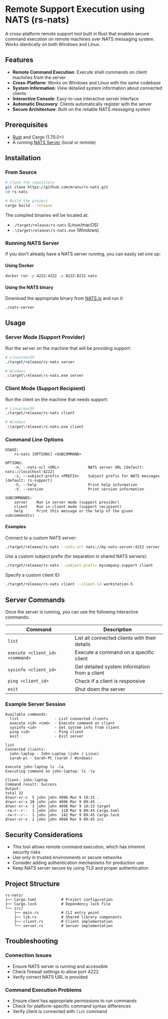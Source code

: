 # Remote Support Execution using NATS (rs-nats)

A cross-platform remote support tool built in Rust that enables secure command execution on remote machines over NATS messaging system. Works identically on both Windows and Linux.

## Features

- **Remote Command Execution**: Execute shell commands on client machines from the server
- **Cross-Platform**: Works on Windows and Linux with the same codebase
- **System Information**: View detailed system information about connected clients
- **Interactive Console**: Easy-to-use interactive server interface
- **Automatic Discovery**: Clients automatically register with the server
- **Secure Architecture**: Built on the reliable NATS messaging system

## Prerequisites

- [Rust](https://www.rust-lang.org/tools/install) and Cargo (1.70.0+)
- A running [NATS Server](https://nats.io/) (local or remote)

## Installation

### From Source

```bash
# Clone the repository
git clone https://github.com/mranv/rs-nats.git
cd rs-nats

# Build the project
cargo build --release
```

The compiled binaries will be located at:
- `./target/release/rs-nats` (Linux/macOS)
- `.\target\release\rs-nats.exe` (Windows)

### Running NATS Server

If you don't already have a NATS server running, you can easily set one up:

#### Using Docker
```bash
docker run -p 4222:4222 -p 8222:8222 nats
```

#### Using the NATS binary
Download the appropriate binary from [NATS.io](https://nats.io/download/) and run it:
```bash
./nats-server
```

## Usage

### Server Mode (Support Provider)

Run the server on the machine that will be providing support:

```bash
# Linux/macOS
./target/release/rs-nats server

# Windows
.\target\release\rs-nats.exe server
```

### Client Mode (Support Recipient)

Run the client on the machine that needs support:

```bash
# Linux/macOS
./target/release/rs-nats client

# Windows
.\target\release\rs-nats.exe client
```

### Command Line Options

```
USAGE:
    rs-nats [OPTIONS] <SUBCOMMAND>

OPTIONS:
    -n, --nats-url <URL>             NATS server URL [default: nats://localhost:4222]
    -s, --subject-prefix <PREFIX>    Subject prefix for NATS messages [default: rs-support]
    -h, --help                       Print help information
    -V, --version                    Print version information

SUBCOMMANDS:
    server    Run in server mode (support provider)
    client    Run in client mode (support recipient)
    help      Print this message or the help of the given subcommand(s)
```

#### Examples

Connect to a custom NATS server:
```bash
./target/release/rs-nats --nats-url nats://my-nats-server:4222 server
```

Use a custom subject prefix (for separation in shared NATS servers):
```bash
./target/release/rs-nats --subject-prefix mycompany-support client
```

Specify a custom client ID:
```bash
./target/release/rs-nats client --client-id workstation-5
```

## Server Commands

Once the server is running, you can use the following interactive commands:

| Command | Description |
|---------|-------------|
| `list` | List all connected clients with their details |
| `execute <client_id> <command>` | Execute a command on a specific client |
| `sysinfo <client_id>` | Get detailed system information from a client |
| `ping <client_id>` | Check if a client is responsive |
| `exit` | Shut down the server |

### Example Server Session

```
Available commands:
  list                - List connected clients
  execute <id> <cmd>  - Execute command on client
  sysinfo <id>        - Get system info from client
  ping <id>           - Ping client
  exit                - Exit server

list
Connected clients:
  john-laptop - John-Laptop (john / Linux)
  sarah-pc - Sarah-PC (sarah / Windows)

execute john-laptop ls -la
Executing command on john-laptop: ls -la

Client: john-laptop
Command result: Success
Output:
total 32
drwxr-xr-x  5 john john 4096 Mar 9 10:15 .
drwxr-xr-x 20 john john 4096 Mar 9 09:45 ..
drwxr-xr-x  3 john john 4096 Mar 9 10:15 target
-rw-r--r--  1 john john  118 Mar 9 09:45 Cargo.toml
-rw-r--r--  1 john john  142 Mar 9 09:45 Cargo.lock
drwxr-xr-x  2 john john 4096 Mar 9 09:45 src
```

## Security Considerations

- This tool allows remote command execution, which has inherent security risks
- Use only in trusted environments or secure networks
- Consider adding authentication mechanisms for production use
- Keep NATS server secure by using TLS and proper authentication

## Project Structure

```
rs-nats/
├── Cargo.toml           # Project configuration
├── Cargo.lock           # Dependency lock file
└── src/
    ├── main.rs          # CLI entry point
    ├── lib.rs           # Shared library components
    ├── client.rs        # Client implementation
    └── server.rs        # Server implementation
```

## Troubleshooting

### Connection Issues
- Ensure NATS server is running and accessible
- Check firewall settings to allow port 4222
- Verify correct NATS URL is provided

### Command Execution Problems
- Ensure client has appropriate permissions to run commands
- Check for platform-specific command syntax differences
- Verify client is connected with `list` command
